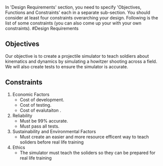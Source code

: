In 'Design Requirements' section, you need to specify 'Objectives, Functions and Constraints' each in a separate sub-section. You should consider at least four constraints overarching your design. Following is the list of some constraints (you can also come up your with your own constraints). 
#Design Requirements
## Objectives
Our objective is to create a projectile simulator to teach soldiers about kinematics and dynamics by simulating a howitzer shooting across a field. We will also create tests to ensure the simulator is accurate.

## Constraints
1. Economic Factors 
    - Cost of development.
    - Cost of testing.
    - Cost of evalutaiton .
2. Reliability
    - Must be 99% accurate.
    - Must pass all tests.
3. Sustainability and Environmental Factors
    - Must create an easier and more resource efficent way to teach soliders before real life training
4. Ethics
    - The simulator must teach the soliders so they can be prepared for real life training
